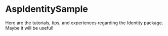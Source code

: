 # AspIdentitySample
Here are the tutorials, tips, and experiences regarding the Identity package. Maybe it will be useful!
